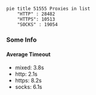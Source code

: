 
```mermaid
pie title 51555 Proxies in list
    "HTTP" : 28482
    "HTTPS": 10513
    "SOCKS" : 19054
```

### Some Info
#### Average Timeout

- mixed: 3.8s
- http: 2.1s
- https: 8.2s
- socks: 6.1s